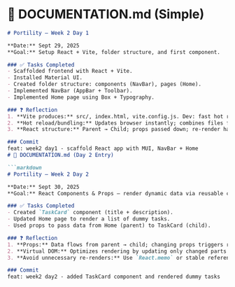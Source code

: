 # 📌 DOCUMENTATION.md (Simple)

```markdown
# Portility — Week 2 Day 1

**Date:** Sept 29, 2025  
**Goal:** Setup React + Vite, folder structure, and first component.

### ✅ Tasks Completed
- Scaffolded frontend with React + Vite.  
- Installed Material UI.  
- Created folder structure: components (NavBar), pages (Home).  
- Implemented NavBar (AppBar + Toolbar).  
- Implemented Home page using Box + Typography.  

### ❓ Reflection
1. **Vite produces:** src/, index.html, vite.config.js. Dev: fast hot reload. Build: optimized dist/.  
2. **Hot reload/bundling:** Updates browser instantly; combines files for production.  
3. **React structure:** Parent → Child; props passed down; re-render happens on prop/state change.  

### Commit
feat: week2 day1 - scaffold React app with MUI, NavBar + Home
# 📌 DOCUMENTATION.md (Day 2 Entry)

```markdown
# Portility — Week 2 Day 2

**Date:** Sept 30, 2025  
**Goal:** React Components & Props — render dynamic data via reusable components.

### ✅ Tasks Completed
- Created `TaskCard` component (title + description).  
- Updated Home page to render a list of dummy tasks.  
- Used props to pass data from Home (parent) to TaskCard (child).  

### ❓ Reflection
1. **Props:** Data flows from parent → child; changing props triggers re-render.  
2. **Virtual DOM:** Optimizes rendering by updating only changed parts of UI.  
3. **Avoid unnecessary re-renders:** Use `React.memo` or stable references for props.  

### Commit
feat: week2 day2 - added TaskCard component and rendered dummy tasks